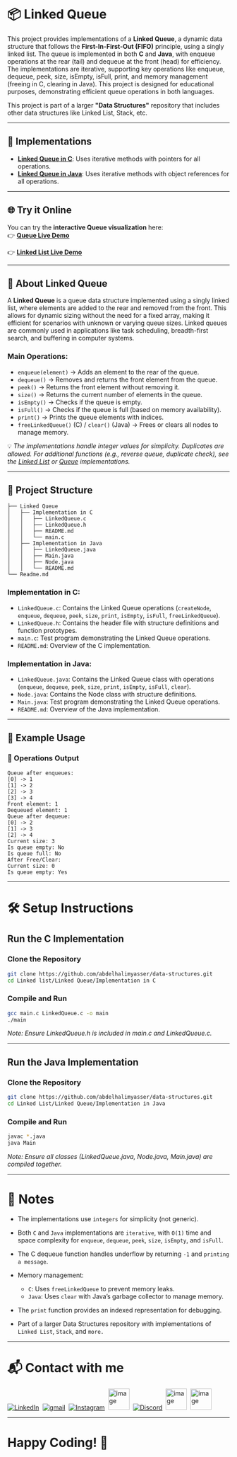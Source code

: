 # 📦 Linked Queue

This project provides implementations of a **Linked Queue**, a dynamic data structure that follows the **First-In-First-Out (FIFO)** principle, using a singly linked list. The queue is implemented in both **C** and **Java**, with enqueue operations at the rear (tail) and dequeue at the front (head) for efficiency. The implementations are iterative, supporting key operations like enqueue, dequeue, peek, size, isEmpty, isFull, print, and memory management (freeing in C, clearing in Java). This project is designed for educational purposes, demonstrating efficient queue operations in both languages.

This project is part of a larger **"Data Structures"** repository that includes other data structures like Linked List, Stack, etc.

---

## 🚀 Implementations

- **[Linked Queue in C](https://github.com/abdelhalimyasser/Data-Structures/tree/main/Linked%20List/Linked%20Queue/Implementation%20in%20C)**: Uses iterative methods with pointers for all operations.
- **[Linked Queue in Java](https://github.com/abdelhalimyasser/Data-Structures/tree/main/Linked%20List/Linked%20Queue/Implementation%20in%20Java)**: Uses iterative methods with object references for all operations.

---

## 🌐 Try it Online

You can try the **interactive Queue visualization** here:  
👉 **[Queue Live Demo](https://abdelhalimyasser.github.io/Data-Structure-Visualizers/Queue%20Visualizer.html)**

👉 **[Linked List Live Demo](https://abdelhalimyasser.github.io/Data-Structure-Visualizers/Linked%20List%20Visualizer.html)**

---

## 📌 About Linked Queue

A **Linked Queue** is a queue data structure implemented using a singly linked list, where elements are added to the rear and removed from the front. This allows for dynamic sizing without the need for a fixed array, making it efficient for scenarios with unknown or varying queue sizes. Linked queues are commonly used in applications like task scheduling, breadth-first search, and buffering in computer systems.

### Main Operations:
- `enqueue(element)` → Adds an element to the rear of the queue.
- `dequeue()` → Removes and returns the front element from the queue.
- `peek()` → Returns the front element without removing it.
- `size()` → Returns the current number of elements in the queue.
- `isEmpty()` → Checks if the queue is empty.
- `isFull()` → Checks if the queue is full (based on memory availability).
- `print()` → Prints the queue elements with indices.
- `freeLinkedQueue()` (C) / `clear()` (Java) → Frees or clears all nodes to manage memory.

💡 *The implementations handle integer values for simplicity. Duplicates are allowed. For additional functions (e.g., reverse queue, duplicate check), see the [Linked List](https://github.com/abdelhalimyasser/Data-Structures/tree/main/Linked%20List/Linked%20List/Implementation%20of%20Linked%20List%20in%20C) or [Queue](https://github.com/abdelhalimyasser/Data-Structures/tree/main/Queue/Implementation%20of%20Queue%20in%20C) implementations.*

---

## 📂 Project Structure
```
├── Linked Queue
│   ├── Implementation in C
│   │   ├── LinkedQueue.c
│   │   ├── LinkedQueue.h
│   │   ├── README.md
│   │   └── main.c
│   ├── Implementation in Java
│   │   ├── LinkedQueue.java
│   │   ├── Main.java
│   │   ├── Node.java
│   │   └── README.md
└── Readme.md
```


### Implementation in C:
- `LinkedQueue.c`: Contains the Linked Queue operations (`createNode`, `enqueue`, `dequeue`, `peek`, `size`, `print`, `isEmpty`, `isFull`, `freeLinkedQueue`).
- `LinkedQueue.h`: Contains the header file with structure definitions and function prototypes.
- `main.c`: Test program demonstrating the Linked Queue operations.
- `README.md`: Overview of the C implementation.

### Implementation in Java:
- `LinkedQueue.java`: Contains the Linked Queue class with operations (`enqueue`, `dequeue`, `peek`, `size`, `print`, `isEmpty`, `isFull`, `clear`).
- `Node.java`: Contains the Node class with structure definitions.
- `Main.java`: Test program demonstrating the Linked Queue operations.
- `README.md`: Overview of the Java implementation.

---

## 🧱 Example Usage

### 🔁 Operations Output
```
Queue after enqueues:
[0] -> 1
[1] -> 2
[2] -> 3
[3] -> 4
Front element: 1
Dequeued element: 1
Queue after dequeue:
[0] -> 2
[1] -> 3
[2] -> 4
Current size: 3
Is queue empty: No
Is queue full: No
After Free/Clear:
Current size: 0
Is queue empty: Yes
```
---

# 🛠️ Setup Instructions

## Run the C Implementation

### Clone the Repository
```bash
git clone https://github.com/abdelhalimyasser/data-structures.git
cd Linked list/Linked Queue/Implementation in C
```
### Compile and Run
```bash
gcc main.c LinkedQueue.c -o main
./main
```
*Note: Ensure LinkedQueue.h is included in main.c and LinkedQueue.c.*

---
## Run the Java Implementation
### Clone the Repository
```bash
git clone https://github.com/abdelhalimyasser/data-structures.git
cd Linked List/Linked Queue/Implementation in Java
```
### Compile and Run
```bash
javac *.java
java Main
```
*Note: Ensure all classes (LinkedQueue.java, Node.java, Main.java) are compiled together.*

---

# 🧾 Notes

- The implementations use `integers` for simplicity (not generic).
- Both `C` and `Java` implementations are `iterative`, with `O(1)` time and space complexity for `enqueue`, `dequeue`, `peek`, `size`, `isEmpty`, and `isFull`.
- The C dequeue function handles underflow by returning `-1` and `printing a message`.
- Memory management:

    - `C`: Uses `freeLinkedQueue` to prevent memory leaks.
    - `Java`: Uses `clear` with Java’s garbage collector to manage memory.


- The `print` function provides an indexed representation for debugging.
- Part of a larger Data Structures repository with implementations of `Linked List`, `Stack`, and `more.`

---

# 📬 Contact with me

<p align="left">
  <a href="https://linkedin.com/in/abdelhalimyasser"><img src="https://skillicons.dev/icons?i=linkedin" alt="LinkedIn" /></a>&nbsp;
  <a href="mailto:abdelhalimyasser88@gmail.com?subject=Collaboration&body=hi%2C%20abdelhalim%20-%20I%20want%20to%20collaborate%20with%20you%20in..."><img src="https://skillicons.dev/icons?i=gmail" alt="gmail" /></a>&nbsp;
  <a href="https://instagram.com/abdelhalim__yasser"><img src="https://skillicons.dev/icons?i=instagram" alt="Instagram" /></a>&nbsp;
  <a href="https://x.com/abdelhalimyass"><img width="48" height="48" alt="image" src="https://github.com/user-attachments/assets/e21830c6-ccff-4860-a839-02b817a519b8" alt="X" /></a>&nbsp;
  <a href="https://discord.com/abdelhalimyasser"><img src="https://skillicons.dev/icons?i=discord" alt="Discord" /></a>&nbsp;
  <a href="https://wechat.com/abdelhalimyasser"><img width="48" height="48" alt="image" src="https://github.com/user-attachments/assets/ac94c75c-1efe-4aff-aefc-e62a806f86e6" alt="Wechat" /></a>&nbsp;
  <a href="https://vk.com/abdelhalimyasser"><img width="48" height="48" alt="image" src="https://github.com/user-attachments/assets/c22a431c-b8b3-43de-a8a1-d2f20d55ad9c" alt="Vk" /></a>
</p>

---

# Happy Coding! 🚀
